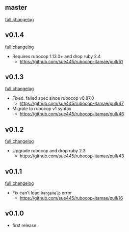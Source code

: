 ## master
[full changelog](http://github.com/sue445/rubocop-itamae/compare/v0.1.4...master)

## v0.1.4
[full changelog](http://github.com/sue445/rubocop-itamae/compare/v0.1.3...v0.1.4)

* Requires rubocop 1.13.0+ and drop ruby 2.4
  * https://github.com/sue445/rubocop-itamae/pull/51

## v0.1.3
[full changelog](http://github.com/sue445/rubocop-itamae/compare/v0.1.2...v0.1.3)

* Fixed. failed spec since rubocop v0.87.0
  * https://github.com/sue445/rubocop-itamae/pull/47
* Migrate to rubocop v1 syntax
  * https://github.com/sue445/rubocop-itamae/pull/46

## v0.1.2
[full changelog](http://github.com/sue445/rubocop-itamae/compare/v0.1.1...v0.1.2)

* Upgrade rubocop and drop ruby 2.3
  * https://github.com/sue445/rubocop-itamae/pull/43

## v0.1.1
[full changelog](http://github.com/sue445/rubocop-itamae/compare/v0.1.0...v0.1.1)

* Fix can't load `RangeHelp` error
  * https://github.com/sue445/rubocop-itamae/pull/16

## v0.1.0
* first release
